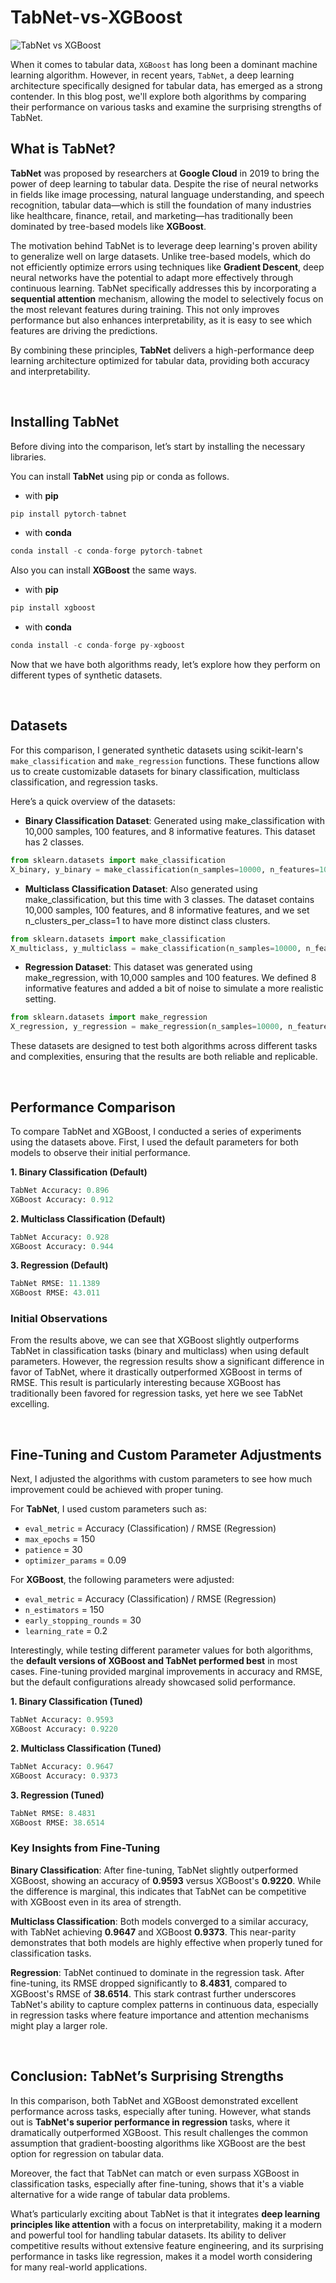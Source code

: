# TabNet-vs-XGBoost

<img src="banner.png" alt="TabNet vs XGBoost">

When it comes to tabular data, `XGBoost` has long been a dominant machine learning algorithm. However, in recent years, `TabNet`, a deep learning architecture specifically designed for tabular data, has emerged as a strong contender. In this blog post, we'll explore both algorithms by comparing their performance on various tasks and examine the surprising strengths of TabNet.

<h2>What is <a href="https://github.com/dreamquark-ai/tabnet" target="_blank" style="text-decoration:none;">TabNet</a>?</h2>

**TabNet** was proposed by researchers at **Google Cloud** in 2019 to bring the power of deep learning to tabular data. Despite the rise of neural networks in fields like image processing, natural language understanding, and speech recognition, tabular data—which is still the foundation of many industries like healthcare, finance, retail, and marketing—has traditionally been dominated by tree-based models like **XGBoost**.

The motivation behind TabNet is to leverage deep learning's proven ability to generalize well on large datasets. Unlike tree-based models, which do not efficiently optimize errors using techniques like **Gradient Descent**, deep neural networks have the potential to adapt more effectively through continuous learning. TabNet specifically addresses this by incorporating a **sequential attention** mechanism, allowing the model to selectively focus on the most relevant features during training. This not only improves performance but also enhances interpretability, as it is easy to see which features are driving the predictions.

By combining these principles, **TabNet** delivers a high-performance deep learning architecture optimized for tabular data, providing both accuracy and interpretability.

<br>

## Installing TabNet

Before diving into the comparison, let’s start by installing the necessary libraries.

You can install **TabNet** using pip or conda as follows.

- with **pip**  
```python
pip install pytorch-tabnet
```

- with **conda**
```python
conda install -c conda-forge pytorch-tabnet
```

Also you can install **XGBoost** the same ways.

- with **pip**
```python
pip install xgboost
```

- with **conda**
```python
conda install -c conda-forge py-xgboost
```

Now that we have both algorithms ready, let’s explore how they perform on different types of synthetic datasets.

<br>

## Datasets

For this comparison, I generated synthetic datasets using scikit-learn's `make_classification` and `make_regression` functions. These functions allow us to create customizable datasets for binary classification, multiclass classification, and regression tasks.

Here’s a quick overview of the datasets:

- **Binary Classification Dataset**: Generated using make_classification with 10,000 samples, 100 features, and 8 informative features. This dataset has 2 classes.

```python
from sklearn.datasets import make_classification
X_binary, y_binary = make_classification(n_samples=10000, n_features=100, n_informative=8, n_classes=2, random_state=42)
```

- **Multiclass Classification Dataset**: Also generated using make_classification, but this time with 3 classes. The dataset contains 10,000 samples, 100 features, and 8 informative features, and we set n_clusters_per_class=1 to have more distinct class clusters.

```python
from sklearn.datasets import make_classification
X_multiclass, y_multiclass = make_classification(n_samples=10000, n_features=100, n_informative=8, n_classes=3, n_clusters_per_class=1, random_state=42)
```

- **Regression Dataset**: This dataset was generated using make_regression, with 10,000 samples and 100 features. We defined 8 informative features and added a bit of noise to simulate a more realistic setting.

```python
from sklearn.datasets import make_regression
X_regression, y_regression = make_regression(n_samples=10000, n_features=100, n_informative=8, noise=0.1, random_state=42)
```
These datasets are designed to test both algorithms across different tasks and complexities, ensuring that the results are both reliable and replicable.

<br>

## Performance Comparison
To compare TabNet and XGBoost, I conducted a series of experiments using the datasets above. First, I used the default parameters for both models to observe their initial performance.

**1. Binary Classification (Default)**

```python
TabNet Accuracy: 0.896
XGBoost Accuracy: 0.912
```

**2. Multiclass Classification (Default)**

```python
TabNet Accuracy: 0.928
XGBoost Accuracy: 0.944
```

**3. Regression (Default)**

```python
TabNet RMSE: 11.1389
XGBoost RMSE: 43.011
```

### Initial Observations

From the results above, we can see that XGBoost slightly outperforms TabNet in classification tasks (binary and multiclass) when using default parameters. However, the regression results show a significant difference in favor of TabNet, where it drastically outperformed XGBoost in terms of RMSE. This result is particularly interesting because XGBoost has traditionally been favored for regression tasks, yet here we see TabNet excelling.

<br>

## Fine-Tuning and Custom Parameter Adjustments

Next, I adjusted the algorithms with custom parameters to see how much improvement could be achieved with proper tuning. 

For **TabNet**, I used custom parameters such as:
- `eval_metric` = Accuracy (Classification) / RMSE (Regression)
- `max_epochs` = 150
- `patience` = 30
- `optimizer_params` = 0.09

For **XGBoost**, the following parameters were adjusted:
- `eval_metric` = Accuracy (Classification) / RMSE (Regression)
- `n_estimators` = 150
- `early_stopping_rounds` = 30
- `learning_rate` = 0.2

Interestingly, while testing different parameter values for both algorithms, the **default versions of XGBoost and TabNet performed best** in most cases. Fine-tuning provided marginal improvements in accuracy and RMSE, but the default configurations already showcased solid performance.

**1. Binary Classification (Tuned)**
```python
TabNet Accuracy: 0.9593
XGBoost Accuracy: 0.9220
```

**2. Multiclass Classification (Tuned)**
```python
TabNet Accuracy: 0.9647
XGBoost Accuracy: 0.9373
```

**3. Regression (Tuned)**
```python
TabNet RMSE: 8.4831
XGBoost RMSE: 38.6514
```

### Key Insights from Fine-Tuning

**Binary Classification**: After fine-tuning, TabNet slightly outperformed XGBoost, showing an accuracy of **0.9593** versus XGBoost's **0.9220**. While the difference is marginal, this indicates that TabNet can be competitive with XGBoost even in its area of strength.

**Multiclass Classification**: Both models converged to a similar accuracy, with TabNet achieving **0.9647** and XGBoost **0.9373**. This near-parity demonstrates that both models are highly effective when properly tuned for classification tasks.

**Regression**: TabNet continued to dominate in the regression task. After fine-tuning, its RMSE dropped significantly to **8.4831**, compared to XGBoost's RMSE of **38.6514**. This stark contrast further underscores TabNet's ability to capture complex patterns in continuous data, especially in regression tasks where feature importance and attention mechanisms might play a larger role.

<br>

## Conclusion: TabNet’s Surprising Strengths

In this comparison, both TabNet and XGBoost demonstrated excellent performance across tasks, especially after tuning. However, what stands out is **TabNet's superior performance in regression** tasks, where it dramatically outperformed XGBoost. This result challenges the common assumption that gradient-boosting algorithms like XGBoost are the best option for regression on tabular data.

Moreover, the fact that TabNet can match or even surpass XGBoost in classification tasks, especially after fine-tuning, shows that it's a viable alternative for a wide range of tabular data problems.

What’s particularly exciting about TabNet is that it integrates **deep learning principles like attention** with a focus on interpretability, making it a modern and powerful tool for handling tabular datasets. Its ability to deliver competitive results without extensive feature engineering, and its surprising performance in tasks like regression, makes it a model worth considering for many real-world applications.
